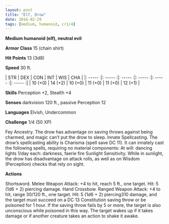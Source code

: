 ```yaml
---
layout: post
title: "Elf, Drow"
date: 2016-02-29
tags: [medium, humanoid, cr1/4]
---
```


**Medium humanoid (elf), neutral evil**

**Armor Class** 15 (chain shirt)

**Hit Points** 13 (3d8)

**Speed** 30 ft.

|   STR   |   DEX   |   CON   |   INT   |   WIS   |   CHA   |
|: ----- :|: ----- :|: ----- :|: ----- :|: ----- :|: ----- :|
| 10 (+0) | 14 (+2) | 10 (+0) | 11 (+0) | 11 (+0) | 12 (+1) |

**Skills** Perception +2, Stealth +4 

**Senses** darkvision 120 ft., passive Perception 12 

**Languages** Elvish, Undercommon 

**Challenge** 1/4 (50 XP)

 Fey Ancestry. The drow has advantage on saving throws against being charmed, and magic can’t put the drow to sleep. Innate Spellcasting. The drow’s spellcasting ability is Charisma (spell save DC 11). It can innately cast the following spells, requiring no material components: At will: dancing lights 1/day each: darkness, faerie fire Sunlight Sensitivity. While in sunlight, the drow has disadvantage on attack rolls, as well as on Wisdom (Perception) checks that rely on sight. 

**Actions** 

Shortsword. Melee Weapon Attack: +4 to hit, reach 5 ft., one target. Hit: 5 (1d6 + 2) piercing damage. Hand Crossbow. Ranged Weapon Attack: +4 to hit, range 30/120 ft., one target. Hit: 5 (1d6 + 2) piercing310 damage, and the target must succeed on a DC 13 Constitution saving throw or be poisoned for 1 hour. If the saving throw fails by 5 or more, the target is also unconscious while poisoned in this way. The target wakes up if it takes damage or if another creature takes an action to shake it awake.